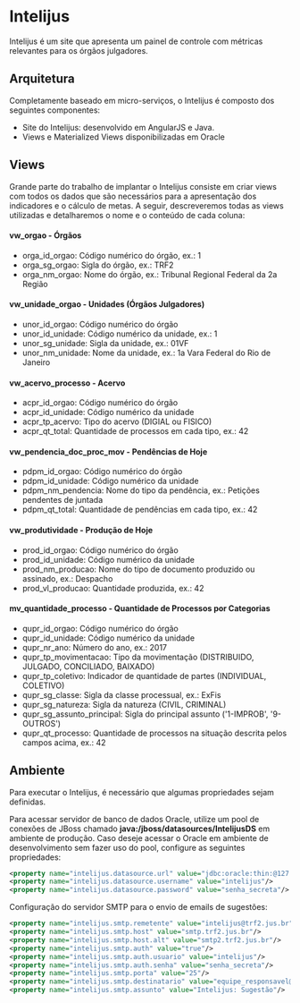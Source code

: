 # Intelijus

Intelijus é um site que apresenta um painel de controle com métricas relevantes para os órgãos julgadores.

## Arquitetura

Completamente baseado em micro-serviços, o Intelijus é composto dos seguintes componentes:
- Site do Intelijus: desenvolvido em AngularJS e Java.
- Views e Materialized Views disponibilizadas em Oracle

## Views

Grande parte do trabalho de implantar o Intelijus consiste em criar views com todos os dados que são necessários para a apresentação dos indicadores e o cálculo de metas. A seguir, descreveremos todas as views utilizadas e detalharemos o nome e o conteúdo de cada coluna:

#### vw_orgao - Órgãos
- orga_id_orgao: Código numérico do órgão, ex.: 1
- orga_sg_orgao: Sigla do órgão, ex.: TRF2
- orga_nm_orgao: Nome do órgão, ex.: Tribunal Regional Federal da 2a Região

#### vw_unidade_orgao - Unidades (Órgãos Julgadores)
- unor_id_orgao: Código numérico do órgão
- unor_id_unidade: Código numérico da unidade, ex.: 1
- unor_sg_unidade: Sigla da unidade, ex.: 01VF
- unor_nm_unidade: Nome da unidade, ex.: 1a Vara Federal do Rio de Janeiro

#### vw_acervo_processo - Acervo
- acpr_id_orgao: Código numérico do órgão
- acpr_id_unidade: Código numérico da unidade
- acpr_tp_acervo: Tipo do acervo (DIGIAL ou FISICO)
- acpr_qt_total: Quantidade de processos em cada tipo, ex.: 42

#### vw_pendencia_doc_proc_mov - Pendências de Hoje
- pdpm_id_orgao: Código numérico do órgão
- pdpm_id_unidade: Código numérico da unidade
- pdpm_nm_pendencia: Nome do tipo da pendência, ex.: Petições pendentes de juntada
- pdpm_qt_total: Quantidade de pendências em cada tipo, ex.: 42
    
#### vw_produtividade - Produção de Hoje
- prod_id_orgao: Código numérico do órgão
- prod_id_unidade: Código numérico da unidade
- prod_nm_producao: Nome do tipo de documento produzido ou assinado, ex.: Despacho
- prod_vl_producao: Quantidade produzida, ex.: 42
    
#### mv_quantidade_processo - Quantidade de Processos por Categorias
- qupr_id_orgao: Código numérico do órgão
- qupr_id_unidade: Código numérico da unidade
- qupr_nr_ano: Número do ano, ex.: 2017
- qupr_tp_movimentacao: Tipo da movimentação (DISTRIBUIDO, JULGADO, CONCILIADO, BAIXADO)
- qupr_tp_coletivo: Indicador de quantidade de partes (INDIVIDUAL, COLETIVO)
- qupr_sg_classe: Sigla da classe processual, ex.: ExFis
- qupr_sg_natureza: Sigla da natureza (CIVIL, CRIMINAL)
- qupr_sg_assunto_principal: Sigla do principal assunto ('1-IMPROB', '9-OUTROS')
- qupr_qt_processo: Quantidade de processos na situação descrita pelos campos acima, ex.: 42
    
## Ambiente

Para executar o Intelijus, é necessário que algumas propriedades sejam definidas.

Para acessar servidor de banco de dados Oracle, utilize um pool de conexões de JBoss chamado **java:/jboss/datasources/IntelijusDS** em ambiente de produção. Caso deseje acessar o Oracle em ambiente de desenvolvimento sem fazer uso do pool, configure as seguintes propriedades:

```xml
<property name="intelijus.datasource.url" value="jdbc:oracle:thin:@127.0.0.1:1521/SQLDEV"/>
<property name="intelijus.datasource.username" value="intelijus"/>
<property name="intelijus.datasource.password" value="senha_secreta"/>
 ```

Configuração do servidor SMTP para o envio de emails de sugestões:

```xml
<property name="intelijus.smtp.remetente" value="intelijus@trf2.jus.br"/>
<property name="intelijus.smtp.host" value="smtp.trf2.jus.br"/>
<property name="intelijus.smtp.host.alt" value="smtp2.trf2.jus.br"/>
<property name="intelijus.smtp.auth" value="true"/>
<property name="intelijus.smtp.auth.usuario" value="intelijus"/>
<property name="intelijus.smtp.auth.senha" value="senha_secreta"/>
<property name="intelijus.smtp.porta" value="25"/>
<property name="intelijus.smtp.destinatario" value="equipe_responsavel@trf2.jus.br"/>
<property name="intelijus.smtp.assunto" value="Intelijus: Sugestão"/>
 ```
